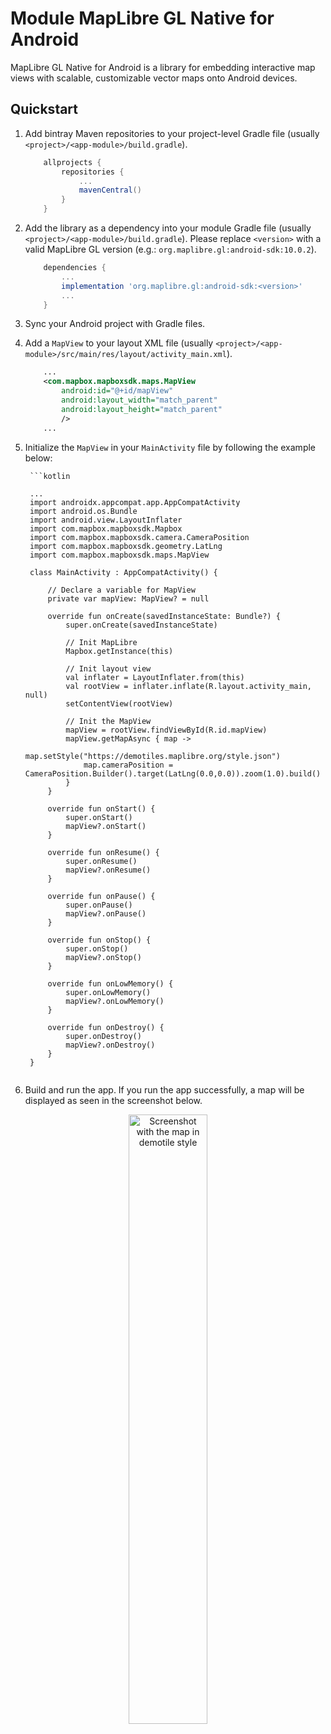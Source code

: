 # Module MapLibre GL Native for Android

MapLibre GL Native for Android is a library for embedding interactive map views with scalable, customizable vector maps onto Android devices.

## Quickstart

1. Add bintray Maven repositories to your project-level Gradle file (usually `<project>/<app-module>/build.gradle`).

    ```gradle
        allprojects {
            repositories {
                ...
                mavenCentral()                
            }
        }
    ```

2. Add the library as a dependency into your module Gradle file (usually `<project>/<app-module>/build.gradle`). Please replace `<version>` with a valid MapLibre GL version (e.g.: `org.maplibre.gl:android-sdk:10.0.2`).

    ```gradle
        dependencies {
            ...
            implementation 'org.maplibre.gl:android-sdk:<version>'
            ...
        }
    ```

3. Sync your Android project with Gradle files.

4. Add a `MapView` to your layout XML file (usually `<project>/<app-module>/src/main/res/layout/activity_main.xml`).

    ```xml
        ...
        <com.mapbox.mapboxsdk.maps.MapView
            android:id="@+id/mapView"
            android:layout_width="match_parent"
            android:layout_height="match_parent"
            />
        ...
    ```

5. Initialize the `MapView` in your `MainActivity` file by following the example below:

        ```kotlin

        ...
        import androidx.appcompat.app.AppCompatActivity
        import android.os.Bundle
        import android.view.LayoutInflater
        import com.mapbox.mapboxsdk.Mapbox
        import com.mapbox.mapboxsdk.camera.CameraPosition
        import com.mapbox.mapboxsdk.geometry.LatLng
        import com.mapbox.mapboxsdk.maps.MapView

        class MainActivity : AppCompatActivity() {

            // Declare a variable for MapView
            private var mapView: MapView? = null

            override fun onCreate(savedInstanceState: Bundle?) {
                super.onCreate(savedInstanceState)
                
                // Init MapLibre
                Mapbox.getInstance(this)

                // Init layout view
                val inflater = LayoutInflater.from(this)
                val rootView = inflater.inflate(R.layout.activity_main, null)
                setContentView(rootView)

                // Init the MapView
                mapView = rootView.findViewById(R.id.mapView)
                mapView.getMapAsync { map ->
                    map.setStyle("https://demotiles.maplibre.org/style.json")
                    map.cameraPosition = CameraPosition.Builder().target(LatLng(0.0,0.0)).zoom(1.0).build()
                }
            }

            override fun onStart() {
                super.onStart()
                mapView?.onStart()
            }

            override fun onResume() {
                super.onResume()
                mapView?.onResume()
            }

            override fun onPause() {
                super.onPause()
                mapView?.onPause()
            }

            override fun onStop() {
                super.onStop()
                mapView?.onStop()
            }

            override fun onLowMemory() {
                super.onLowMemory()
                mapView?.onLowMemory()
            }

            override fun onDestroy() {
                super.onDestroy()
                mapView?.onDestroy()
            }
        }
        
    ```

6. Build and run the app. If you run the app successfully, a map will be displayed as seen in the screenshot below.
<div style="text-align: center;">
<img src="images/MapLibre_Native_Android_Demo_Screenshot.png" alt="Screenshot with the map in demotile style" width="50%" height="50%">
</div>


